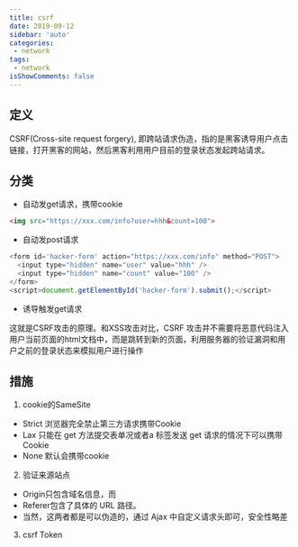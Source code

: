 ```yaml
---
title: csrf
date: 2019-09-12
sidebar: 'auto'
categories:
 - network
tags:
 - network
isShowComments: false
---
```


##  定义
CSRF(Cross-site request forgery), 即跨站请求伪造，指的是黑客诱导用户点击链接，打开黑客的网站，然后黑客利用用户目前的登录状态发起跨站请求。

##  分类
- 自动发get请求，携带cookie
```html
<img src="https://xxx.com/info?user=hhh&count=100">
```
- 自动发post请求
```js
<form id='hacker-form' action="https://xxx.com/info" method="POST">
  <input type="hidden" name="user" value="hhh" />
  <input type="hidden" name="count" value="100" />
</form>
<script>document.getElementById('hacker-form').submit();</script>
```
- 诱导触发get请求

这就是CSRF攻击的原理。和XSS攻击对比，CSRF 攻击并不需要将恶意代码注入用户当前页面的html文档中，而是跳转到新的页面，利用服务器的验证漏洞和用户之前的登录状态来模拟用户进行操作

##  措施
1.  cookie的SameSite
  - Strict 浏览器完全禁止第三方请求携带Cookie
  - Lax 只能在 get 方法提交表单况或者a 标签发送 get 请求的情况下可以携带 Cookie
  - None 默认会携带cookie
2.  验证来源站点
  - Origin只包含域名信息，而
  - Referer包含了具体的 URL 路径。
  - 当然，这两者都是可以伪造的，通过 Ajax 中自定义请求头即可，安全性略差
3.  csrf Token